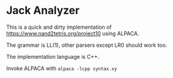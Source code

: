 # Jack Analyzer

This is a quick and dirty implementation of <https://www.nand2tetris.org/project10> using ALPACA.

The grammar is LL(1), other parsers except LR0 should work too.

The implementation language is C++.

Invoke ALPACA with `alpaca -lcpp syntax.xy`
